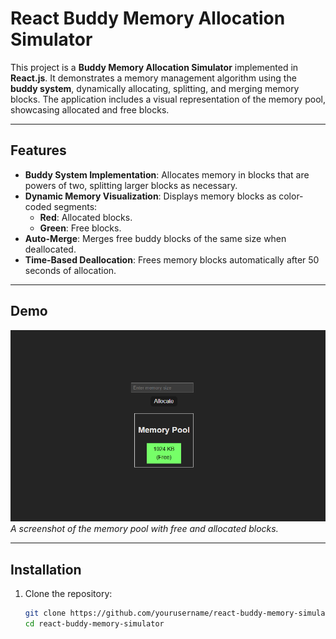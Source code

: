 # React Buddy Memory Allocation Simulator

This project is a **Buddy Memory Allocation Simulator** implemented in **React.js**. It demonstrates a memory management algorithm using the **buddy system**, dynamically allocating, splitting, and merging memory blocks. The application includes a visual representation of the memory pool, showcasing allocated and free blocks.

---

## Features

- **Buddy System Implementation**: Allocates memory in blocks that are powers of two, splitting larger blocks as necessary.
- **Dynamic Memory Visualization**: Displays memory blocks as color-coded segments:
  - **Red**: Allocated blocks.
  - **Green**: Free blocks.
- **Auto-Merge**: Merges free buddy blocks of the same size when deallocated.
- **Time-Based Deallocation**: Frees memory blocks automatically after 50 seconds of allocation.

---

## Demo

![Memory Pool Visualization](./src/assets/screenshot.PNG)  
*A screenshot of the memory pool with free and allocated blocks.*

---

## Installation

1. Clone the repository:
   ```bash
   git clone https://github.com/yourusername/react-buddy-memory-simulator.git
   cd react-buddy-memory-simulator
